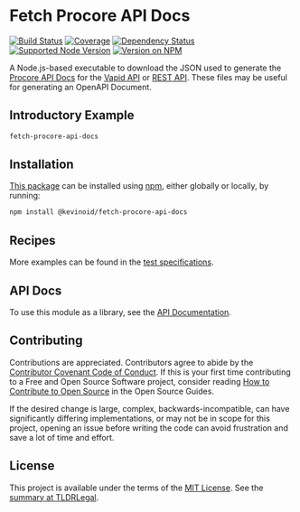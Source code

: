 Fetch Procore API Docs
======================

[![Build Status](https://img.shields.io/github/actions/workflow/status/kevinoid/fetch-procore-api-docs/node.js.yml?branch=main&style=flat&label=build)](https://github.com/kevinoid/fetch-procore-api-docs/actions?query=branch%3Amain)
[![Coverage](https://img.shields.io/codecov/c/github/kevinoid/fetch-procore-api-docs/main.svg?style=flat)](https://app.codecov.io/gh/kevinoid/fetch-procore-api-docs/branch/main)
[![Dependency Status](https://img.shields.io/david/kevinoid/fetch-procore-api-docs.svg?style=flat)](https://david-dm.org/kevinoid/fetch-procore-api-docs)
[![Supported Node Version](https://img.shields.io/node/v/@kevinoid/fetch-procore-api-docs.svg?style=flat)](https://www.npmjs.com/package/@kevinoid/fetch-procore-api-docs)
[![Version on NPM](https://img.shields.io/npm/v/@kevinoid/fetch-procore-api-docs.svg?style=flat)](https://www.npmjs.com/package/@kevinoid/fetch-procore-api-docs)

A Node.js-based executable to download the JSON used to generate the [Procore
API Docs](https://developers.procore.com/documentation/introduction) for the
[Vapid API](https://developers.procore.com/documentation/vapid-deprecation) or
[REST API](https://developers.procore.com/documentation/rest-api-overview).
These files may be useful for generating an OpenAPI Document.

## Introductory Example

```sh
fetch-procore-api-docs
```

## Installation

[This package](https://www.npmjs.com/package/@kevinoid/fetch-procore-api-docs) can be
installed using [npm](https://www.npmjs.com/), either globally or locally, by
running:

```sh
npm install @kevinoid/fetch-procore-api-docs
```

## Recipes

More examples can be found in the [test
specifications](https://kevinoid.github.io/fetch-procore-api-docs/spec).

## API Docs

To use this module as a library, see the [API
Documentation](https://kevinoid.github.io/fetch-procore-api-docs/api).

## Contributing

Contributions are appreciated.  Contributors agree to abide by the [Contributor
Covenant Code of
Conduct](https://www.contributor-covenant.org/version/1/4/code-of-conduct.html).
If this is your first time contributing to a Free and Open Source Software
project, consider reading [How to Contribute to Open
Source](https://opensource.guide/how-to-contribute/)
in the Open Source Guides.

If the desired change is large, complex, backwards-incompatible, can have
significantly differing implementations, or may not be in scope for this
project, opening an issue before writing the code can avoid frustration and
save a lot of time and effort.

## License

This project is available under the terms of the [MIT License](LICENSE.txt).
See the [summary at TLDRLegal](https://tldrlegal.com/license/mit-license).
